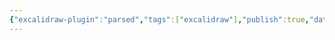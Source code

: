 ```yaml
---
{"excalidraw-plugin":"parsed","tags":["excalidraw"],"publish":true,"date_created":"Sunday, December 15th 2024, 8:12:01 am","date_modified":"Sunday, December 15th 2024, 8:17:40 am","PassFrontmatter":true}
---
```

<style> .container {font-family: sans-serif; text-align: center;} .button-wrapper button {z-index: 1;height: 40px; width: 100px; margin: 10px;padding: 5px;} .excalidraw .App-menu_top .buttonList { display: flex;} .excalidraw-wrapper { height: 800px; margin: 50px; position: relative;} :root[dir="ltr"] .excalidraw .layer-ui__wrapper .zen-mode-transition.App-menu_bottom--transition-left {transform: none;} </style><script src="https://cdn.jsdelivr.net/npm/react@17/umd/react.production.min.js"></script><script src="https://cdn.jsdelivr.net/npm/react-dom@17/umd/react-dom.production.min.js"></script><script type="application/javascript" src="https://cdn.jsdelivr.net/npm/@excalidraw/excalidraw@0/dist/excalidraw.production.min.js"></script><div id="embedexcalidraw.md"></div><script type="module">(function(){const InitialData={"type":"excalidraw","version":2,"source":"https://github.com/zsviczian/obsidian-excalidraw-plugin/releases/tag/2.6.8","elements":[{"id":"cMxo_zcjA9I199eZ1XjFk","type":"rectangle","x":-147.29476235435152,"y":-97.44047741400868,"width":307.27197827692595,"height":124.26895141601562,"angle":0,"strokeColor":"#1e1e1e","backgroundColor":"transparent","fillStyle":"solid","strokeWidth":2,"strokeStyle":"solid","roughness":1,"opacity":100,"groupIds":[],"frameId":null,"index":"a0","roundness":{"type":3},"seed":1723495169,"version":339,"versionNonce":1405076641,"isDeleted":false,"boundElements":[{"type":"text","id":"mHpenEbn"},{"id":"2nrC5TuaNqChOrkwzd7wJ","type":"arrow"}],"updated":1734247296949,"link":null,"locked":false},{"id":"mHpenEbn","type":"text","x":-135.75865724909167,"y":-60.30600170600087,"width":284.19976806640625,"height":50,"angle":0,"strokeColor":"#1e1e1e","backgroundColor":"transparent","fillStyle":"solid","strokeWidth":2,"strokeStyle":"solid","roughness":1,"opacity":100,"groupIds":[],"frameId":null,"index":"a0V","roundness":null,"seed":568745281,"version":186,"versionNonce":662734977,"isDeleted":false,"boundElements":[],"updated":1734247296949,"link":null,"locked":false,"text":"Excalidraw Embeds in Quartz\nusing Quartz Syncer","rawText":"Excalidraw Embeds in Quartz using Quartz Syncer","fontSize":20,"fontFamily":5,"textAlign":"center","verticalAlign":"middle","containerId":"cMxo_zcjA9I199eZ1XjFk","originalText":"Excalidraw Embeds in Quartz using Quartz Syncer","autoResize":true,"lineHeight":1.25},{"id":"2nrC5TuaNqChOrkwzd7wJ","type":"arrow","x":1.8648455883942767,"y":35.793713502082056,"width":3.802446500753288,"height":111.54691816774448,"angle":0,"strokeColor":"#1e1e1e","backgroundColor":"transparent","fillStyle":"solid","strokeWidth":2,"strokeStyle":"solid","roughness":1,"opacity":100,"groupIds":[],"frameId":null,"index":"a4","roundness":{"type":2},"seed":61255969,"version":1807,"versionNonce":1683857547,"isDeleted":false,"boundElements":[],"updated":1734252342969,"link":null,"locked":false,"points":[[0,0],[3.802446500753288,111.54691816774448]],"lastCommittedPoint":null,"startBinding":{"elementId":"cMxo_zcjA9I199eZ1XjFk","focus":0.031333387099766054,"gap":8.9652395000751,"fixedPoint":null},"endBinding":{"elementId":"mmkKuFQjFyYEMgbcI3sSV","focus":0.041559228435416255,"gap":1,"fixedPoint":null},"startArrowhead":null,"endArrowhead":"arrow","elbowed":false},{"id":"mmkKuFQjFyYEMgbcI3sSV","type":"ellipse","x":-153.67380869563831,"y":148.31891223907877,"width":311.6976320738309,"height":173.2256946400362,"angle":0,"strokeColor":"#1e1e1e","backgroundColor":"transparent","fillStyle":"solid","strokeWidth":2,"strokeStyle":"solid","roughness":1,"opacity":100,"groupIds":[],"frameId":null,"index":"a5","roundness":{"type":2},"seed":1879109825,"version":1301,"versionNonce":1416673099,"isDeleted":false,"boundElements":[{"id":"2nrC5TuaNqChOrkwzd7wJ","type":"arrow"},{"type":"text","id":"6Yu0udwE"}],"updated":1734252342968,"link":null,"locked":false},{"id":"6Yu0udwE","type":"text","x":-80.84667834859398,"y":184.687227881237,"width":165.63986206054688,"height":100,"angle":0,"strokeColor":"#1e1e1e","backgroundColor":"transparent","fillStyle":"solid","strokeWidth":2,"strokeStyle":"solid","roughness":1,"opacity":100,"groupIds":[],"frameId":null,"index":"a6","roundness":null,"seed":2116058241,"version":961,"versionNonce":354188363,"isDeleted":false,"boundElements":[],"updated":1734252361000,"link":null,"locked":false,"text":"Just add publish:\ntrue to the\n*.excalideaw.md\nfrontmatter","rawText":"Just add publish: true to the *.excalideaw.md frontmatter","fontSize":20,"fontFamily":5,"textAlign":"center","verticalAlign":"middle","containerId":"mmkKuFQjFyYEMgbcI3sSV","originalText":"Just add publish: true to the *.excalideaw.md frontmatter","autoResize":true,"lineHeight":1.25}],"appState":{"theme":"dark","viewBackgroundColor":"#ffffff","currentItemStrokeColor":"#1e1e1e","currentItemBackgroundColor":"transparent","currentItemFillStyle":"solid","currentItemStrokeWidth":2,"currentItemStrokeStyle":"solid","currentItemRoughness":1,"currentItemOpacity":100,"currentItemFontFamily":5,"currentItemFontSize":20,"currentItemTextAlign":"left","currentItemStartArrowhead":null,"currentItemEndArrowhead":"arrow","currentItemArrowType":"round","scrollX":162.17693086525207,"scrollY":176.14143338923793,"zoom":{"value":1.241442},"currentItemRoundness":"round","gridSize":20,"gridStep":5,"gridModeEnabled":false,"gridColor":{"Bold":"rgba(217, 217, 217, 0.5)","Regular":"rgba(230, 230, 230, 0.5)"},"currentStrokeOptions":null,"frameRendering":{"enabled":true,"clip":true,"name":true,"outline":true},"objectsSnapModeEnabled":false,"activeTool":{"type":"selection","customType":null,"locked":false,"lastActiveTool":null}},"files":{}};InitialData.scrollToContent=true;App=()=>{const e=React.useRef(null),t=React.useRef(null),[n,i]=React.useState({width:void 0,height:void 0});return React.useEffect(()=>{i({width:t.current.getBoundingClientRect().width,height:t.current.getBoundingClientRect().height});const e=()=>{i({width:t.current.getBoundingClientRect().width,height:t.current.getBoundingClientRect().height})};return window.addEventListener("resize",e),()=>window.removeEventListener("resize",e)},[t]),React.createElement(React.Fragment,null,React.createElement("div",{className:"excalidraw-wrapper",ref:t},React.createElement(ExcalidrawLib.Excalidraw,{ref:e,width:n.width,height:n.height,initialData:InitialData,viewModeEnabled:!0,zenModeEnabled:!0,gridModeEnabled:!1})))},excalidrawWrapper=document.getElementById("embedexcalidraw.md");ReactDOM.render(React.createElement(App),excalidrawWrapper);})();</script>

